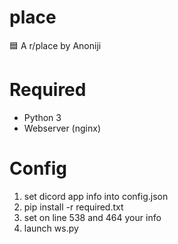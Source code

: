 # place

🟦 A r/place by Anoniji

# Required

- Python 3
- Webserver (nginx)

# Config

1. set dicord app info into config.json
2. pip install -r required.txt
3. set on line 538 and 464 your info
4. launch ws.py
